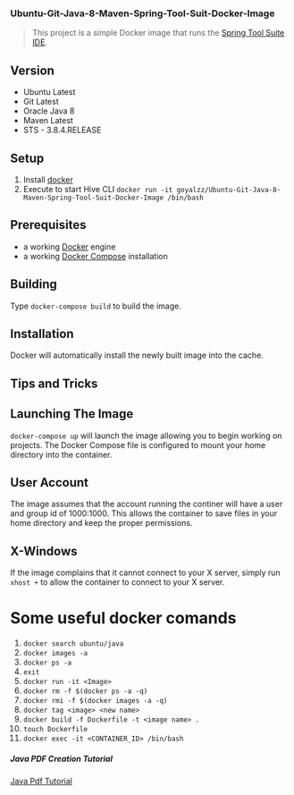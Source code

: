 ### Ubuntu-Git-Java-8-Maven-Spring-Tool-Suit-Docker-Image ###
> This project is a simple Docker image that runs the [Spring Tool Suite IDE]().

## Version ##
* Ubuntu Latest
* Git Latest
* Oracle Java 8
* Maven Latest
* STS - 3.8.4.RELEASE

## Setup ##
1. Install [docker](https://www.docker.com/products/overview "Install Docker")
2. Execute to start Hive CLI `docker run -it goyalzz/Ubuntu-Git-Java-8-Maven-Spring-Tool-Suit-Docker-Image /bin/bash`

## Prerequisites ##
* a working [Docker](http://docker.io) engine
* a working [Docker Compose](http://docker.io) installation

## Building ##
Type `docker-compose build` to build the image.

## Installation ##
Docker will automatically install the newly built image into the cache.

## Tips and Tricks ##

## Launching The Image ##

`docker-compose up` will launch the image allowing you to begin working on projects. The Docker Compose file is 
configured to mount your home directory into the container.  

## User Account ##
The image assumes that the account running the continer will have a user and group id of 1000:1000.  This allows the container 
to save files in your home directory and keep the proper permissions.

## X-Windows ##
If the image complains that it cannot connect to your X server, simply run `xhost +` to allow the container to connect 
to your X server.

# Some useful docker comands #
1.  `docker search ubuntu/java`
2.  `docker images -a`
3.  `docker ps -a`
4.  `exit`
5.  `docker run -it <Image>`
6.  `docker rm -f $(docker ps -a -q)`
7.  `docker rmi -f $(docker images -a -q)`
8.  `docker tag <image> <new name>`
9.  `docker build -f Dockerfile -t <image name> .`
10. `touch Dockerfile`
11. `docker exec -it <CONTAINER_ID> /bin/bash`

##### Java PDF Creation Tutorial #####
[Java Pdf Tutorial](http://www.vogella.com/tutorials/JavaPDF/article.html "Goto Tutorial Point")

